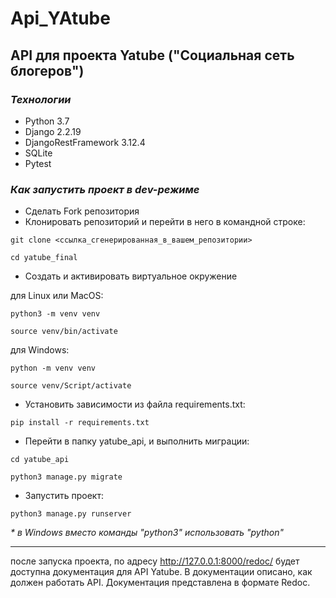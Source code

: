 # **Api_YAtube**
## API для проекта Yatube ("Социальная сеть блогеров")

### _Технологии_
- Python 3.7
- Django 2.2.19
- DjangoRestFramework 3.12.4
- SQLite
- Pytest

### _Как запустить проект в dev-режиме_
* Сделать Fork репозитория
* Клонировать репозиторий и перейти в него в командной строке:
```
git clone <ссылка_сгенерированная_в_вашем_репозитории>
```
```
cd yatube_final
```
* Создать и активировать виртуальное окружение

для Linux или MacOS:
```
python3 -m venv venv
```
```
source venv/bin/activate
```
для Windows:
```
python -m venv venv
```
```
source venv/Script/activate
```
* Установить зависимости из файла requirements.txt:
```
pip install -r requirements.txt
```
* Перейти в папку yatube_api, и выполнить миграции:
```
cd yatube_api
```
```
python3 manage.py migrate
```
* Запустить проект:
```
python3 manage.py runserver
```
_*  в Windows вместо команды "python3" использовать "python"_

---
после запуска проекта, по адресу http://127.0.0.1:8000/redoc/ будет доступна документация для API Yatube. В документации описано, как должен работать API. Документация представлена в формате Redoc.